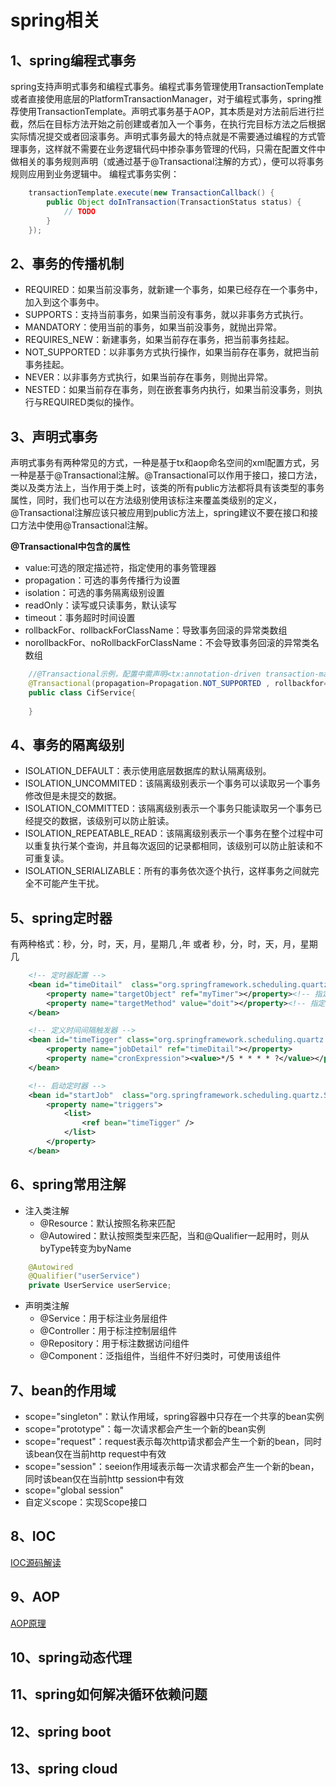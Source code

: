 # spring相关

## 1、spring编程式事务
spring支持声明式事务和编程式事务。编程式事务管理使用TransactionTemplate或者直接使用底层的PlatformTransactionManager，对于编程式事务，spring推荐使用TransactionTemplate。声明式事务基于AOP，其本质是对方法前后进行拦截，然后在目标方法开始之前创建或者加入一个事务，在执行完目标方法之后根据实际情况提交或者回滚事务。声明式事务最大的特点就是不需要通过编程的方式管理事务，这样就不需要在业务逻辑代码中掺杂事务管理的代码，只需在配置文件中做相关的事务规则声明（或通过基于@Transactional注解的方式），便可以将事务规则应用到业务逻辑中。
编程式事务实例：
```java
	transactionTemplate.execute(new TransactionCallback() {
		public Object doInTransaction(TransactionStatus status) {
			// TODO
		}
	});
```

## 2、事务的传播机制
- REQUIRED：如果当前没事务，就新建一个事务，如果已经存在一个事务中，加入到这个事务中。
- SUPPORTS：支持当前事务，如果当前没有事务，就以非事务方式执行。
- MANDATORY：使用当前的事务，如果当前没事务，就抛出异常。
- REQUIRES_NEW：新建事务，如果当前存在事务，把当前事务挂起。
- NOT_SUPPORTED：以非事务方式执行操作，如果当前存在事务，就把当前事务挂起。
- NEVER：以非事务方式执行，如果当前存在事务，则抛出异常。
- NESTED：如果当前存在事务，则在嵌套事务内执行，如果当前没事务，则执行与REQUIRED类似的操作。

## 3、声明式事务
声明式事务有两种常见的方式，一种是基于tx和aop命名空间的xml配置方式，另一种是基于@Transactional注解。@Transactional可以作用于接口，接口方法，类以及类方法上，当作用于类上时，该类的所有public方法都将具有该类型的事务属性，同时，我们也可以在方法级别使用该标注来覆盖类级别的定义，@Transactional注解应该只被应用到public方法上，spring建议不要在接口和接口方法中使用@Transactional注解。

**@Transactional中包含的属性**
- value:可选的限定描述符，指定使用的事务管理器
- propagation：可选的事务传播行为设置
- isolation：可选的事务隔离级别设置
- readOnly：读写或只读事务，默认读写
- timeout：事务超时时间设置
- rollbackFor、rollbackForClassName：导致事务回滚的异常类数组
- norollbackFor、noRollbackForClassName：不会导致事务回滚的异常类名数组

```java
	//@Transactional示例，配置中需声明<tx:annotation-driven transaction-manager="transactionManager" />
	@Transactional(propagation=Propagation.NOT_SUPPORTED , rollbackfor=RuntimeException.class)
	public class CifService{
	
	}
```

## 4、事务的隔离级别
- ISOLATION_DEFAULT：表示使用底层数据库的默认隔离级别。
- ISOLATION_UNCOMMITED：该隔离级别表示一个事务可以读取另一个事务修改但是未提交的数据。
- ISOLATION_COMMITTED：该隔离级别表示一个事务只能读取另一个事务已经提交的数据，该级别可以防止脏读。
- ISOLATION_REPEATABLE_READ：该隔离级别表示一个事务在整个过程中可以重复执行某个查询，并且每次返回的记录都相同，该级别可以防止脏读和不可重复读。
- ISOLATION_SERIALIZABLE：所有的事务依次逐个执行，这样事务之间就完全不可能产生干扰。

## 5、spring定时器
有两种格式：秒，分，时，天，月，星期几 ,年 或者 秒，分，时，天，月，星期几

```xml
	<!-- 定时器配置 -->
	<bean id="timeDitail"  class="org.springframework.scheduling.quartz.MethodInvokingJobDetailFactoryBean">
		<property name="targetObject" ref="myTimer"></property><!-- 指定任务类 -->
		<property name="targetMethod" value="doit"></property><!-- 指定任务方法 -->
	</bean>

	<!-- 定义时间间隔触发器 -->
	<bean id="timeTigger" class="org.springframework.scheduling.quartz.CronTriggerBean">
		<property name="jobDetail" ref="timeDitail"></property>
		<property name="cronExpression"><value>*/5 * * * * ?</value></property>
	</bean>

	<!-- 启动定时器 -->
	<bean id="startJob"  class="org.springframework.scheduling.quartz.SchedulerFactoryBean">
		<property name="triggers">
			<list>
				<ref bean="timeTigger" />
			</list>
		</property>
	</bean>
```

## 6、spring常用注解
- 注入类注解
	- @Resource：默认按照名称来匹配
	- @Autowired：默认按照类型来匹配，当和@Qualifier一起用时，则从byType转变为byName
```java
	@Autowired
	@Qualifier("userService")
	private UserService userService;
```

- 声明类注解
	- @Service：用于标注业务层组件
	- @Controller：用于标注控制层组件
	- @Repository：用于标注数据访问组件
	- @Component：泛指组件，当组件不好归类时，可使用该组件

## 7、bean的作用域
- scope="singleton"：默认作用域，spring容器中只存在一个共享的bean实例
- scope="prototype"：每一次请求都会产生一个新的bean实例
- scope="request"：request表示每次http请求都会产生一个新的bean，同时该bean仅在当前http request中有效
- scope="session"：seeion作用域表示每一次请求都会产生一个新的bean，同时该bean仅在当前http session中有效
- scope="global session"
- 自定义scope：实现Scope接口

## 8、IOC
[IOC源码解读](https://javadoop.com/post/spring-ioc)

## 9、AOP
[AOP原理](https://blog.csdn.net/blogdevteam/article/details/103045864)

## 10、spring动态代理

## 11、spring如何解决循环依赖问题

## 12、spring boot

## 13、spring cloud
